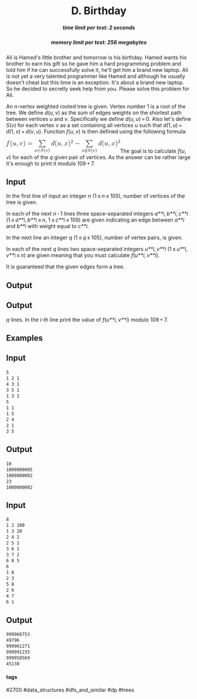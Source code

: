 <h1 style='text-align: center;'> D. Birthday</h1>

<h5 style='text-align: center;'>time limit per test: 2 seconds</h5>
<h5 style='text-align: center;'>memory limit per test: 256 megabytes</h5>

Ali is Hamed's little brother and tomorrow is his birthday. Hamed wants his brother to earn his gift so he gave him a hard programming problem and told him if he can successfully solve it, he'll get him a brand new laptop. Ali is not yet a very talented programmer like Hamed and although he usually doesn't cheat but this time is an exception. It's about a brand new laptop. So he decided to secretly seek help from you. Please solve this problem for Ali. 

An *n*-vertex weighted rooted tree is given. Vertex number 1 is a root of the tree. We define *d*(*u*, *v*) as the sum of edges weights on the shortest path between vertices *u* and *v*. Specifically we define *d*(*u*, *u*) = 0. Also let's define *S*(*v*) for each vertex *v* as a set containing all vertices *u* such that *d*(1, *u*) = *d*(1, *v*) + *d*(*v*, *u*). Function *f*(*u*, *v*) is then defined using the following formula:

![](images/26bfc7e993c0100866a9cae22ad3e4a5b2856fc4.png)The goal is to calculate *f*(*u*, *v*) for each of the *q* given pair of vertices. As the answer can be rather large it's enough to print it modulo 109 + 7.

## Input

In the first line of input an integer *n* (1 ≤ *n* ≤ 105), number of vertices of the tree is given.

In each of the next *n* - 1 lines three space-separated integers *a**i*, *b**i*, *c**i* (1 ≤ *a**i*, *b**i* ≤ *n*, 1 ≤ *c**i* ≤ 109) are given indicating an edge between *a**i* and *b**i* with weight equal to *c**i*.

In the next line an integer *q* (1 ≤ *q* ≤ 105), number of vertex pairs, is given.

In each of the next *q* lines two space-separated integers *u**i*, *v**i* (1 ≤ *u**i*, *v**i* ≤ *n*) are given meaning that you must calculate *f*(*u**i*, *v**i*).

It is guaranteed that the given edges form a tree.

## Output

## Output

 *q* lines. In the *i*-th line print the value of *f*(*u**i*, *v**i*) modulo 109 + 7.

## Examples

## Input


```
5  
1 2 1  
4 3 1  
3 5 1  
1 3 1  
5  
1 1  
1 5  
2 4  
2 1  
3 5  

```
## Output


```
10  
1000000005  
1000000002  
23  
1000000002  

```
## Input


```
8  
1 2 100  
1 3 20  
2 4 2  
2 5 1  
3 6 1  
3 7 2  
6 8 5  
6  
1 8  
2 3  
5 8  
2 6  
4 7  
6 1  

```
## Output


```
999968753  
49796  
999961271  
999991235  
999958569  
45130  

```


#### tags 

#2700 #data_structures #dfs_and_similar #dp #trees 